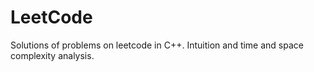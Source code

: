 # LeetCode
Solutions of problems on leetcode in C++. Intuition and time and space complexity analysis.
